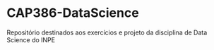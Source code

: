 # CAP386-DataScience
Repositório destinados aos exercícios e projeto da disciplina de Data Science do INPE
